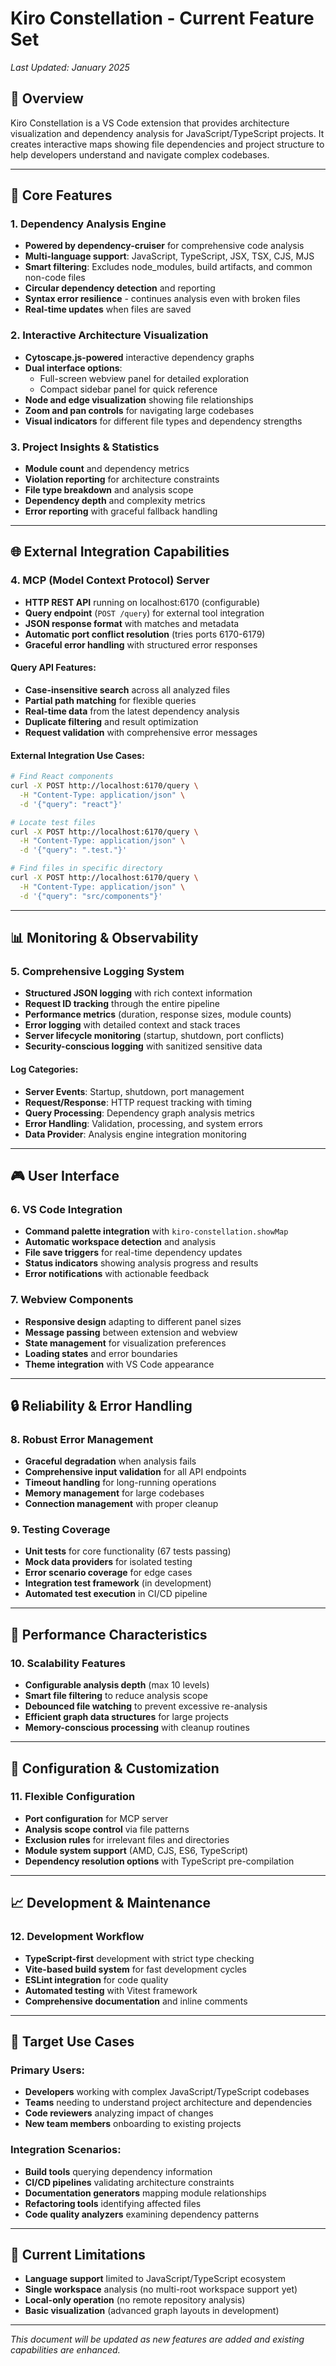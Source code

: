 # Kiro Constellation - Current Feature Set

*Last Updated: January 2025*

## 🎯 Overview

Kiro Constellation is a VS Code extension that provides architecture visualization and dependency analysis for JavaScript/TypeScript projects. It creates interactive maps showing file dependencies and project structure to help developers understand and navigate complex codebases.

---

## 🔧 Core Features

### **1. Dependency Analysis Engine**
- **Powered by dependency-cruiser** for comprehensive code analysis
- **Multi-language support**: JavaScript, TypeScript, JSX, TSX, CJS, MJS
- **Smart filtering**: Excludes node_modules, build artifacts, and common non-code files
- **Circular dependency detection** and reporting
- **Syntax error resilience** - continues analysis even with broken files
- **Real-time updates** when files are saved

### **2. Interactive Architecture Visualization**
- **Cytoscape.js-powered** interactive dependency graphs
- **Dual interface options**:
  - Full-screen webview panel for detailed exploration
  - Compact sidebar panel for quick reference
- **Node and edge visualization** showing file relationships
- **Zoom and pan controls** for navigating large codebases
- **Visual indicators** for different file types and dependency strengths

### **3. Project Insights & Statistics**
- **Module count** and dependency metrics
- **Violation reporting** for architecture constraints
- **File type breakdown** and analysis scope
- **Dependency depth** and complexity metrics
- **Error reporting** with graceful fallback handling

---

## 🌐 External Integration Capabilities

### **4. MCP (Model Context Protocol) Server**
- **HTTP REST API** running on localhost:6170 (configurable)
- **Query endpoint** (`POST /query`) for external tool integration
- **JSON response format** with matches and metadata
- **Automatic port conflict resolution** (tries ports 6170-6179)
- **Graceful error handling** with structured error responses

#### **Query API Features:**
- **Case-insensitive search** across all analyzed files
- **Partial path matching** for flexible queries
- **Real-time data** from the latest dependency analysis
- **Duplicate filtering** and result optimization
- **Request validation** with comprehensive error messages

#### **External Integration Use Cases:**
```bash
# Find React components
curl -X POST http://localhost:6170/query \
  -H "Content-Type: application/json" \
  -d '{"query": "react"}'

# Locate test files
curl -X POST http://localhost:6170/query \
  -H "Content-Type: application/json" \
  -d '{"query": ".test."}'

# Find files in specific directory
curl -X POST http://localhost:6170/query \
  -H "Content-Type: application/json" \
  -d '{"query": "src/components"}'
```

---

## 📊 Monitoring & Observability

### **5. Comprehensive Logging System**
- **Structured JSON logging** with rich context information
- **Request ID tracking** through the entire pipeline
- **Performance metrics** (duration, response sizes, module counts)
- **Error logging** with detailed context and stack traces
- **Server lifecycle monitoring** (startup, shutdown, port conflicts)
- **Security-conscious logging** with sanitized sensitive data

#### **Log Categories:**
- **Server Events**: Startup, shutdown, port management
- **Request/Response**: HTTP request tracking with timing
- **Query Processing**: Dependency graph analysis metrics
- **Error Handling**: Validation, processing, and system errors
- **Data Provider**: Analysis engine integration monitoring

---

## 🎮 User Interface

### **6. VS Code Integration**
- **Command palette integration** with `kiro-constellation.showMap`
- **Automatic workspace detection** and analysis
- **File save triggers** for real-time dependency updates
- **Status indicators** showing analysis progress and results
- **Error notifications** with actionable feedback

### **7. Webview Components**
- **Responsive design** adapting to different panel sizes
- **Message passing** between extension and webview
- **State management** for visualization preferences
- **Loading states** and error boundaries
- **Theme integration** with VS Code appearance

---

## 🔒 Reliability & Error Handling

### **8. Robust Error Management**
- **Graceful degradation** when analysis fails
- **Comprehensive input validation** for all API endpoints
- **Timeout handling** for long-running operations
- **Memory management** for large codebases
- **Connection management** with proper cleanup

### **9. Testing Coverage**
- **Unit tests** for core functionality (67 tests passing)
- **Mock data providers** for isolated testing
- **Error scenario coverage** for edge cases
- **Integration test framework** (in development)
- **Automated test execution** in CI/CD pipeline

---

## 🚀 Performance Characteristics

### **10. Scalability Features**
- **Configurable analysis depth** (max 10 levels)
- **Smart file filtering** to reduce analysis scope
- **Debounced file watching** to prevent excessive re-analysis
- **Efficient graph data structures** for large projects
- **Memory-conscious processing** with cleanup routines

---

## 🔧 Configuration & Customization

### **11. Flexible Configuration**
- **Port configuration** for MCP server
- **Analysis scope control** via file patterns
- **Exclusion rules** for irrelevant files and directories
- **Module system support** (AMD, CJS, ES6, TypeScript)
- **Dependency resolution options** with TypeScript pre-compilation

---

## 📈 Development & Maintenance

### **12. Development Workflow**
- **TypeScript-first** development with strict type checking
- **Vite-based build system** for fast development cycles
- **ESLint integration** for code quality
- **Automated testing** with Vitest framework
- **Comprehensive documentation** and inline comments

---

## 🎯 Target Use Cases

### **Primary Users:**
- **Developers** working with complex JavaScript/TypeScript codebases
- **Teams** needing to understand project architecture and dependencies
- **Code reviewers** analyzing impact of changes
- **New team members** onboarding to existing projects

### **Integration Scenarios:**
- **Build tools** querying dependency information
- **CI/CD pipelines** validating architecture constraints
- **Documentation generators** mapping module relationships
- **Refactoring tools** identifying affected files
- **Code quality analyzers** examining dependency patterns

---

## 🔮 Current Limitations

- **Language support** limited to JavaScript/TypeScript ecosystem
- **Single workspace** analysis (no multi-root workspace support yet)
- **Local-only operation** (no remote repository analysis)
- **Basic visualization** (advanced graph layouts in development)

---

*This document will be updated as new features are added and existing capabilities are enhanced.*